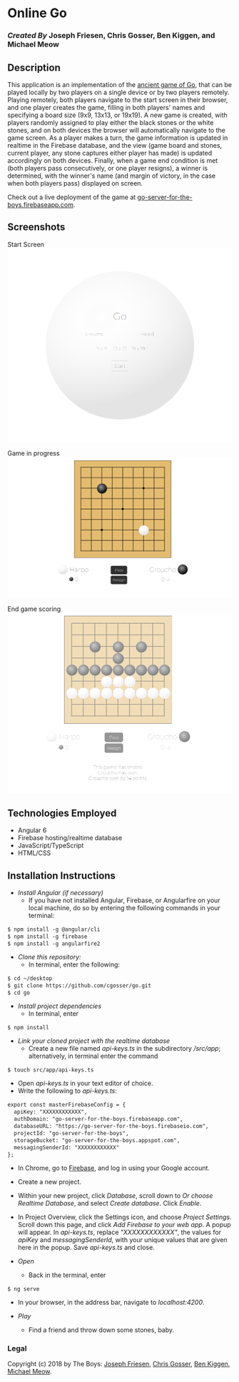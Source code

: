# Online Go

### _Created By_ **Joseph Friesen**, **Chris Gosser**, **Ben Kiggen**, and **Michael Meow**

## Description

This application is an implementation of the [ancient game of Go](https://en.wikipedia.org/wiki/Go_(game)), that can be played locally by two players on a single device or by two players remotely. Playing remotely, both players navigate to the start screen in their browser, and one player creates the game, filling in both players' names and specifying a board size (9x9, 13x13, or 19x19). A new game is created, with players randomly assigned to play either the black stones or the white stones, and on both devices the browser will automatically navigate to the game screen. As a player makes a turn, the game information is updated in realtime in the Firebase database, and the view (game board and stones, current player, any stone captures either player has made) is updated accordingly on both devices. Finally, when a game end condition is met (both players pass consecutively, or one player resigns), a winner is determined, with the winner's name (and margin of victory, in the case when both players pass) displayed on screen.

Check out a live deployment of the game at [go-server-for-the-boys.firebaseapp.com](https://go-server-for-the-boys.firebaseapp.com).

## Screenshots

Start Screen
![Start Screen](./src/assets/screenshot1.png)

Game in progress
![Game Screen](./src/assets/screenshot2.png)

End game scoring
![End game](./src/assets/screenshot3.png)

## Technologies Employed

* Angular 6
* Firebase hosting/realtime database
* JavaScript/TypeScript
* HTML/CSS

## Installation Instructions

* *Install Angular (if necessary)*
  * If you have not installed Angular, Firebase, or Angularfire on your local machine, do so by entering the following commands in your terminal:
```
$ npm install -g @angular/cli
$ npm install -g firebase
$ npm install -g angularfire2
```
* *Clone this repository:*
  * In terminal, enter the following:
```
$ cd ~/desktop
$ git clone https://github.com/cgosser/go.git
$ cd go
```
* *Install project dependencies*
  * In terminal, enter
```
$ npm install
```
* *Link your cloned project with the realtime database*
  * Create a new file named *api-keys.ts* in the subdirectory */src/app*; alternatively, in terminal enter the command
```
$ touch src/app/api-keys.ts
```
  * Open *api-keys.ts* in your text editor of choice.
  * Write the following to *api-keys.ts*:
```
export const masterFirebaseConfig = {
  apiKey: "XXXXXXXXXXXX",
  authDomain: "go-server-for-the-boys.firebaseapp.com",
  databaseURL: "https://go-server-for-the-boys.firebaseio.com",
  projectId: "go-server-for-the-boys",
  storageBucket: "go-server-for-the-boys.appspot.com",
  messagingSenderId: "XXXXXXXXXXXX"
};
```
  * In Chrome, go to [Firebase](https://firebase.google.com), and log in using your Google account.
  * Create a new project.
  * Within your new project, click *Database*, scroll down to *Or choose Realtime Database*, and select *Create database*. Click *Enable*.
  * In Project Overview, click the Settings icon, and choose *Project Settings*. Scroll down this page, and click *Add Firebase to your web app*. A popup will appear. In *api-keys.ts*, replace *"XXXXXXXXXXXX"*, the values for *apiKey* and *messagingSenderId*, with your unique values that are given here in the popup. Save *api-keys.ts* and close.

* *Open*
  * Back in the terminal, enter
```
$ ng serve
```
  * In your browser, in the address bar, navigate to *localhost:4200*.

* *Play*
  * Find a friend and throw down some stones, baby.

### Legal

Copyright (c) 2018 by The Boys: [Joseph Friesen](mailto:friesen.josephc@gmail.com), [Chris Gosser](mailto:rivetkopf@gmail.com), [Ben Kiggen](mailto:benkiggen@gmail.com), [Michael Meow](mailto:rivetkopf@gmail.com).
